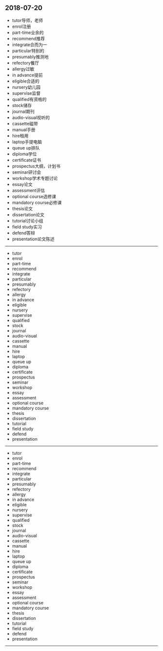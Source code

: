 2018-07-20
---
- tutor导师，老师
- enrol注册
- part-time业余的
- recommend推荐
- integrate合而为一
- particular特别的
- presumably推测地
- refectory餐厅
- allergy过敏
- in advance提前
- eligible合适的
- nursery幼儿园
- supervise监督
- qualified有资格的
- stock储存
- journal期刊
- audio-visual视听的
- cassette磁带
- manual手册
- hire租用
- laptop手提电脑
- queue up排队
- diploma学位
- certificate证书
- prospectus大纲，计划书
- seminar研讨会
- workshop学术专题讨论
- essay论文
- assessment评估
- optional course选修课
- mandatory course必修课
- thesis论文
- dissertation论文
- tutorial讨论小组
- field study实习
- defend答辩
- presentation论文陈述
---
- tutor 
- enrol 
- part-time 
- recommend 
- integrate 
- particular 
- presumably 
- refectory
- allergy 
- in advance 
- eligible 
- nursery 
- supervise 
- qualified 
- stock 
- journal 
- audio-visual 
- cassette 
- manual 
- hire 
- laptop 
- queue up 
- diploma 
- certificate 
- prospectus 
- seminar 
- workshop 
- essay 
- assessment 
- optional course 
- mandatory course 
- thesis 
- dissertation 
- tutorial 
- field study
- defend 
- presentation 
---
- tutor 
- enrol 
- part-time 
- recommend 
- integrate 
- particular 
- presumably 
- refectory 
- allergy 
- in advance
- eligible 
- nursery 
- supervise 
- qualified 
- stock 
- journal 
- audio-visual
- cassette 
- manual 
- hire 
- laptop 
- queue up 
- diploma 
- certificate 
- prospectus 
- seminar 
- workshop 
- essay 
- assessment 
- optional course 
- mandatory course
- thesis 
- dissertation 
- tutorial 
- field study 
- defend 
- presentation
---